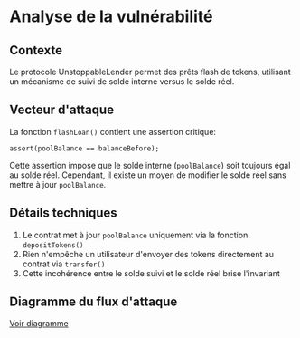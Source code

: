 # Analyse de la vulnérabilité

## Contexte
Le protocole UnstoppableLender permet des prêts flash de tokens, utilisant un mécanisme de suivi de solde interne versus le solde réel.

## Vecteur d'attaque
La fonction `flashLoan()` contient une assertion critique:

```solidity
assert(poolBalance == balanceBefore);
```

Cette assertion impose que le solde interne (`poolBalance`) soit toujours égal au solde réel. Cependant, il existe un moyen de modifier le solde réel sans mettre à jour `poolBalance`.

## Détails techniques
1. Le contrat met à jour `poolBalance` uniquement via la fonction `depositTokens()`
2. Rien n'empêche un utilisateur d'envoyer des tokens directement au contrat via `transfer()`
3. Cette incohérence entre le solde suivi et le solde réel brise l'invariant

## Diagramme du flux d'attaque
[Voir diagramme](./diagrams/unstoppable-flow.png)